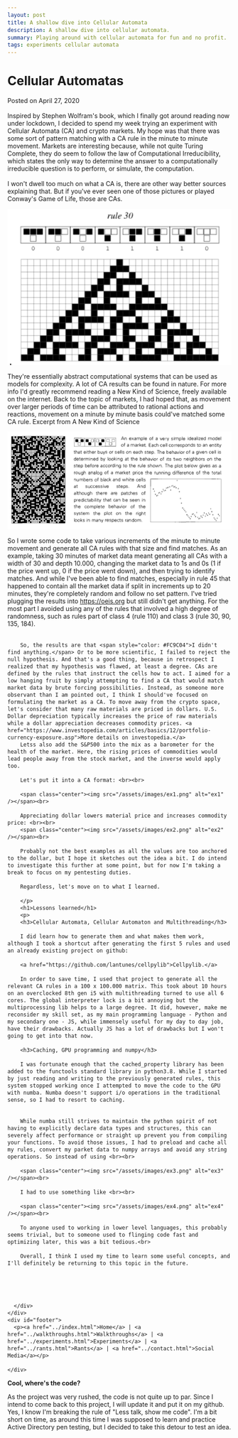 ```yaml
---
layout: post
title: A shallow dive into Cellular Automata
description: A shallow dive into cellular automata.
summary: Playing around with cellular automata for fun and no profit.
tags: experiments cellular automata
---
```


<html>

<head>
</head>

<body>
  <div id="main">
    <div id="header">
    </div>
    <div id="site_content">
      <div id="content">
        <h1>Cellular Automatas</h1>
        <p>Posted on April 27, 2020 <br><br> Inspired by Stephen Wolfram's book, which I finally got around reading now under lockdown, I decided to spend my week trying an experiment with Cellular Automata (CA) and crypto markets. My hope was that there was some sort of pattern matching with a CA rule in the minute to minute movement. Markets are interesting because, while not quite Turing Complete, they do seem to follow the law of Computational Irreducibility, which states the only way to determine the answer to a computationally irreducible question is to perform, or simulate, the computation. 
        <br><br>
        I won't dwell too much on what a CA is, there are other way better sources explaining that. But if you've ever seen one of those pictures or played Conway's Game of Life, those are CAs.
        </p>
        <span class="center"><img src="/assets/images/rule30.png" alt="rule 30" /></span><br>
        <p>They're essentially abstract computational systems that can be used as models for complexity. A lot of CA results can be found in nature. For more info I'd greatly recommend reading a New Kind of Science, freely available on the internet. Back to the topic of markets, I had hoped that, as movement over larger periods of time can be attributed to rational actions and reactions, movement on a minute by minute basis could've matched some CA rule. Excerpt from A New Kind of Science</p>
        <span class="center"><img src="/assets/images/marketCA.png" alt="market CA" /></span><br>
        <p>So I wrote some code to take various increments of the minute to minute movement and generate all CA rules with that size and find matches. As an example, taking 30 minutes of market data meant generating all CAs with a width of 30 and depth 10.000, changing the market data to 1s and 0s (1 if the price went up, 0 if the price went down), and then trying to identify matches. And while I've been able to find matches, especially in rule 45 that happened to contain all the market data if split in increments up to 20 minutes, they're completely random and follow no set pattern. I've tried plugging the results into <a href="https://oeis.org">https://oeis.org</a> but still didn't get anything. For the most part I avoided using any of the rules that involved a high degree of randomness, such as rules part of class 4 (rule 110) and class 3 (rule 30, 90, 135, 184). <br><br>

        So, the results are that <span style="color: #FC9C04">I didn't find anything.</span> Or to be more scientific, I failed to reject the null hypothesis. And that's a good thing, because in retrospect I realized that my hypothesis was flawed, at least a degree. CAs are defined by the rules that instruct the cells how to act. I aimed for a low hanging fruit by simply attempting to find a CA that would match market data by brute forcing possibilities. Instead, as someone more observant than I am pointed out, I think I should've focused on formulating the market as a CA. To move away from the crypto space, let's consider that many raw materials are priced in dollars. U.S. Dollar depreciation typically increases the price of raw materials while a dollar appreciation decreases commodity prices. <a href="https://www.investopedia.com/articles/basics/12/portfolio-currency-exposure.asp">More details on investopedia.</a>
        Letss also add the S&P500 into the mix as a barometer for the health of the market. Here, the rising prices of commodities would lead people away from the stock market, and the inverse would apply too.

        Let's put it into a CA format: <br><br>

        <span class="center"><img src="/assets/images/ex1.png" alt="ex1" /></span><br>        

        Appreciating dollar lowers material price and increases commodity price: <br><br>
        <span class="center"><img src="/assets/images/ex2.png" alt="ex2" /></span><br>        

        Probably not the best examples as all the values are too anchored to the dollar, but I hope it sketches out the idea a bit. I do intend to investigate this further at some point, but for now I'm taking a break to focus on my pentesting duties.

        Regardless, let's move on to what I learned.

        </p>
        <h1>Lessons learned</h1>
        <p>
        <h3>Cellular Automata, Cellular Automaton and Multithreading</h3>

        I did learn how to generate them and what makes them work, although I took a shortcut after generating the first 5 rules and used an already existing project on github: 

        <a href="https://github.com/lantunes/cellpylib">Cellpylib.</a>

        In order to save time, I used that project to generate all the relevant CA rules in a 100 x 100.000 matrix. This took about 10 hours on an overclocked 8th gen i5 with multithreading turned to use all 6 cores. The global interpreter lock is a bit annoying but the multiprocessing lib helps to a large degree. It did, however, make me reconsider my skill set, as my main programming language - Python and my secondary one - JS, while immensely useful for my day to day job, have their drawbacks. Actually JS has a lot of drawbacks but I won't going to get into that now. 

        <h3>Caching, GPU programming and numpy</h3>

        I was fortunate enough that the cached_property library has been added to the functools standard library in python3.8. While I started by just reading and writing to the previously generated rules, this system stopped working once I attempted to move the code to the GPU with numba. Numba doesn't support i/o operations in the traditional sense, so I had to resort to caching. 


        While numba still strives to maintain the python spirit of not having to explicitly declare data types and structures, this can severely affect performance or straight up prevent you from compiling your functions. To avoid those issues, I had to preload and cache all my rules, convert my parket data to numpy arrays and avoid any string operations. So instead of using <br><br>

        <span class="center"><img src="/assets/images/ex3.png" alt="ex3" /></span><br>     

        I had to use something like <br><br>

        <span class="center"><img src="/assets/images/ex4.png" alt="ex4" /></span><br>     

        To anyone used to working in lower level languages, this probably seems trivial, but to someone used to flinging code fast and optimizing later, this was a bit tedious.<br>

        Overall, I think I used my time to learn some useful concepts, and I'll definitely be returning to this topic in the future. 




        
      </div>
    </div>
    <div id="footer">
      <p><a href="../index.html">Home</a> | <a href="../walkthroughs.html">Walkthroughs</a> | <a href="../experiments.html">Experiments</a> | <a href="../rants.html">Rants</a> | <a href="../contact.html">Social Media</a></p>

    </div>
  </div>
</body>
</html>


**Cool, where's the code?**

As the project was very rushed, the code is not quite up to par. Since I intend to come back to this project, I will update it and put it on my github. Yes, I know I'm breaking the rule of "Less talk, show me code". I'm a bit short on time, as around this time I was supposed to learn and practice Active Directory pen testing, but I decided to take this detour to test an idea. 
